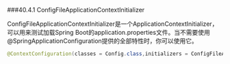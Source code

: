 ###40.4.1 ConfigFileApplicationContextInitializer

ConfigFileApplicationContextInitializer是一个ApplicationContextInitializer，可以用来测试加载Spring Boot的application.properties文件。当不需要使用@SpringApplicationConfiguration提供的全部特性时，你可以使用它。

```java
@ContextConfiguration(classes = Config.class,initializers = ConfigFileApplicationContextInitializer.class)
```
　　
